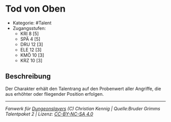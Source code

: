 <!---
Dies ist ein Fanwerk für DUNGEONSLAYERS (C) von Christian Kennig

Quellen:      [Bruder Grimms Talentpaket 2](https://www.f-space.de/ds4/downloads.html)
              [Talentbeschreibungen](https://www.f-space.de/ds4/tools-talentcards.html)
License:      [CC-BY-NC-SA 4.0](https://creativecommons.org/licenses/by-nc-sa/4.0/deed.de)
Richtlinien:  [Fanwerkrichtlinien](https://www.dungeonslayers.net/fanwerk-richtlinien/)
Autor:        Zauberlehrling
-->

  
# Tod von Oben  
- Kategorie: #Talent  
- Zugangsstufen:  
  - KRI 8 [5]  
  - SPÄ 4 [5]  
  - DRU 12 [3]  
  - ELE 12 [3]  
  - KMÖ 10 [3]  
  - KRZ 10 [3]  

## Beschreibung  
Der Charakter erhält den Talentrang auf den Probenwert aller Angriffe, die aus erhöhter oder fliegender Position erfolgen.


___  
*Fanwerk für [Dungeonslayers](https://www.dungeonslayers.net/) (C) Christian Kennig | Quelle:Bruder Grimms Talentpaket 2 | Lizenz: [CC-BY-NC-SA 4.0](https://creativecommons.org/licenses/by-nc-sa/4.0/deed.de)*  